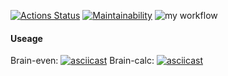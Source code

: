 [![Actions Status](https://github.com/mickysmt/python-project-lvl1/workflows/hexlet-check/badge.svg)](https://github.com/mickysmt/python-project-lvl1/actions)
[![Maintainability](https://api.codeclimate.com/v1/badges/a99a88d28ad37a79dbf6/maintainability)](https://codeclimate.com/github/codeclimate/codeclimate/maintainability)
![my workflow](https://github.com/mickysmt/python-project-lvl1/actions/workflows/pyci.yml/badge.svg)

#### Useage
Brain-even:
[![asciicast](https://asciinema.org/a/SArb6L47xyQTSSITSruEN9DWh.svg)](https://asciinema.org/a/SArb6L47xyQTSSITSruEN9DWh)
Brain-calc:
[![asciicast](https://asciinema.org/a/5KIJFfihnh2qBrsSGMxu4oJfm.svg)](https://asciinema.org/a/5KIJFfihnh2qBrsSGMxu4oJfm)